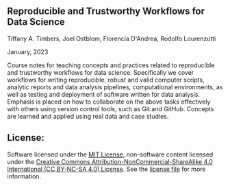 ## Reproducible and Trustworthy Workflows for Data Science

Tiffany A. Timbers, Joel Ostblom, Florencia D'Andrea, Rodolfo Lourenzutti

January, 2023

Course notes for teaching concepts and practices 
related to reproducible and trustworthy workflows for data science.
Specifically we cover workflows for writing reproducible, 
robust and valid computer scripts, analytic reports 
and data analysis pipelines, computational environments,
as well as testing and deployment of software written for data analysis. 
Emphasis is placed on how to collaborate on the above tasks effectively 
with others using version control tools, 
such as Git and GitHub. 
Concepts are learned and applied using real data and case studies.

## License: 
Software licensed under the [MIT License](https://spdx.org/licenses/MIT.html), non-software content licensed under the [Creative Commons Attribution-NonCommercial-ShareAlike 4.0 International (CC BY-NC-SA 4.0) License](https://creativecommons.org/licenses/by-nc-sa/4.0/). See the [license file](LICENSE.md) for more information.
